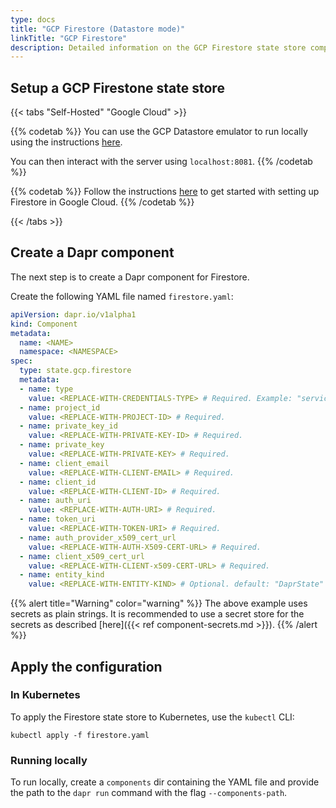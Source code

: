 ```yaml
---
type: docs
title: "GCP Firestore (Datastore mode)"
linkTitle: "GCP Firestore"
description: Detailed information on the GCP Firestore state store component
---
```


## Setup a GCP Firestone state store

{{< tabs "Self-Hosted" "Google Cloud" >}}

{{% codetab %}}
You can use the GCP Datastore emulator to run locally using the instructions [here](https://cloud.google.com/datastore/docs/tools/datastore-emulator).

You can then interact with the server using `localhost:8081`.
{{% /codetab %}}

{{% codetab %}}
Follow the instructions [here](https://cloud.google.com/datastore/docs/quickstart) to get started with setting up Firestore in Google Cloud.
{{% /codetab %}}

{{< /tabs >}}

## Create a Dapr component

The next step is to create a Dapr component for Firestore.

Create the following YAML file named `firestore.yaml`:

```yaml
apiVersion: dapr.io/v1alpha1
kind: Component
metadata:
  name: <NAME>
  namespace: <NAMESPACE>
spec:
  type: state.gcp.firestore
  metadata:
  - name: type
    value: <REPLACE-WITH-CREDENTIALS-TYPE> # Required. Example: "serviceaccount"
  - name: project_id
    value: <REPLACE-WITH-PROJECT-ID> # Required.
  - name: private_key_id
    value: <REPLACE-WITH-PRIVATE-KEY-ID> # Required.
  - name: private_key
    value: <REPLACE-WITH-PRIVATE-KEY> # Required.
  - name: client_email
    value: <REPLACE-WITH-CLIENT-EMAIL> # Required.
  - name: client_id
    value: <REPLACE-WITH-CLIENT-ID> # Required.
  - name: auth_uri
    value: <REPLACE-WITH-AUTH-URI> # Required.
  - name: token_uri
    value: <REPLACE-WITH-TOKEN-URI> # Required.
  - name: auth_provider_x509_cert_url
    value: <REPLACE-WITH-AUTH-X509-CERT-URL> # Required.
  - name: client_x509_cert_url
    value: <REPLACE-WITH-CLIENT-x509-CERT-URL> # Required.
  - name: entity_kind
    value: <REPLACE-WITH-ENTITY-KIND> # Optional. default: "DaprState"
```

{{% alert title="Warning" color="warning" %}}
The above example uses secrets as plain strings. It is recommended to use a secret store for the secrets as described [here]({{< ref component-secrets.md >}}).
{{% /alert %}}

## Apply the configuration

### In Kubernetes

To apply the Firestore state store to Kubernetes, use the `kubectl` CLI:

```
kubectl apply -f firestore.yaml
```

### Running locally

To run locally, create a `components` dir containing the YAML file and provide the path to the `dapr run` command with the flag `--components-path`.
